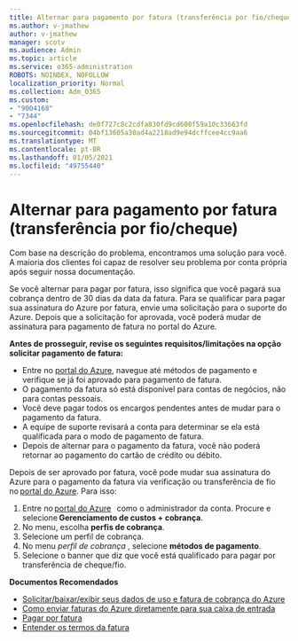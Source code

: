 ```yaml
---
title: Alternar para pagamento por fatura (transferência por fio/cheque)
ms.author: v-jmathew
author: v-jmathew
manager: scotv
ms.audience: Admin
ms.topic: article
ms.service: o365-administration
ROBOTS: NOINDEX, NOFOLLOW
localization_priority: Normal
ms.collection: Adm_O365
ms.custom:
- "9004168"
- "7344"
ms.openlocfilehash: de0f727c8c2cdfa830fd9cd600f59a10c33663fd
ms.sourcegitcommit: 04bf13605a30ad4a2218ad9e94dcffcee4cc9aa6
ms.translationtype: MT
ms.contentlocale: pt-BR
ms.lasthandoff: 01/05/2021
ms.locfileid: "49755440"
---
```

# <a name="switch-to-pay-by-invoice-checkwire-transfer"></a>Alternar para pagamento por fatura (transferência por fio/cheque)

Com base na descrição do problema, encontramos uma solução para você. A maioria dos clientes foi capaz de resolver seu problema por conta própria após seguir nossa documentação.

Se você alternar para pagar por fatura, isso significa que você pagará sua cobrança dentro de 30 dias da data da fatura. Para se qualificar para pagar sua assinatura do Azure por fatura, envie uma solicitação para o suporte do Azure. Depois que a solicitação for aprovada, você poderá mudar de assinatura para pagamento de fatura no portal do Azure.

**Antes de prosseguir, revise os seguintes requisitos/limitações na opção solicitar pagamento de fatura:**

- Entre no [portal do Azure](https://portal.azure.com/), navegue até métodos de pagamento e verifique se já foi aprovado para pagamento de fatura.
- O pagamento da fatura só está disponível para contas de negócios, não para contas pessoais.
- Você deve pagar todos os encargos pendentes antes de mudar para o pagamento da fatura.
- A equipe de suporte revisará a conta para determinar se ela está qualificada para o modo de pagamento de fatura.
- Depois de alternar para o pagamento da fatura, você não poderá retornar ao pagamento do cartão de crédito ou débito.

Depois de ser aprovado por fatura, você pode mudar sua assinatura do Azure para o pagamento da fatura via verificação ou transferência de fio no [portal do Azure](https://portal.azure.com/).
Para isso:

1. Entre no [portal do Azure](https://portal.azure.com/)   como o administrador da conta. Procure e selecione **Gerenciamento de custos + cobrança**.
2. No menu, escolha **perfis de cobrança**.
3. Selecione um perfil de cobrança.
4. No menu *perfil de cobrança* , selecione **métodos de pagamento**.
5. Selecione o banner que diz que você está qualificado para pagar por transferência de cheque/fio.

**Documentos Recomendados**

- [Solicitar/baixar/exibir seus dados de uso e fatura de cobrança do Azure](https://docs.microsoft.com/azure/billing/billing-download-azure-invoice-daily-usage-date)
- [Como enviar faturas do Azure diretamente para sua caixa de entrada](https://docs.microsoft.com/azure/billing/billing-download-azure-invoice-daily-usage-date)
- [Pagar por fatura](https://docs.microsoft.com/azure/billing/billing-how-to-pay-by-invoice)
- [Entender os termos da fatura](https://docs.microsoft.com/azure/billing/billing-understand-your-invoice)
